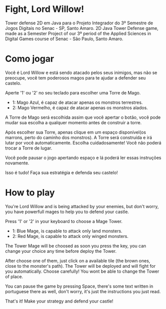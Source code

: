# Fight, Lord Willow!
Tower defense 2D em Java para o Projeto Integrador do 3º Semestre de Jogos Digitais no Senac - SP, Santo Amaro.
2D Java Tower Defense game, made as a Semester Project of our 3º period of the Applied Sciences in Digital Games course of Senac - São Paulo, Santo Amaro. 

# Como jogar
Você é Lord Willow e está sendo atacado pelos seus inimigos, mas não se preocupe, você tem poderosos magos para te ajudar a defender seu castelo.

Aperte '1' ou '2' no seu teclado para escolher uma Torre de Mago.
  - 1: Mago Azul, é capaz de atacar apenas os monstros terrestres.
  - 2: Mago Vermelho, é capaz de atacar apenas os monstros alados.

  A Torre de Mago será escolhida assim que você apertar o botão, você pode mudar sua escolha a qualquer momento antes de construir a torre.
 
Após escolher sua Torre, apenas clique em um espaço disponível(os marrons, perto do caminho dos monstros). A Torre será construída e irá lutar por você automaticamente.
Escolha cuidadosamente! Você não poderá trocar a Torre de lugar.

Você pode pausar o jogo apertando espaço e lá poderá ler essas instruções novamente.

Isso é tudo! Faça sua estratégia e defenda seu castelo!

# How to play
You're Lord Willow and is being attacked by your enemies, but don't worry, you have powerfull mages to help you to defend your castle.

Press '1' or '2' in your keyboard to choose a Mage Tower.
  - 1: Blue Mage, is capable to attack only land monsters.
  - 2: Red Mage, is capable to attack only winged monsters.
  
  The Tower Mage will be choosed as soon you press the key, you can change your choice any time before deploy the Tower.
  
After choose one of them, just click on a available tile (the brown ones, close to the monster's path). The Tower will be deployed and will fight for you automatically.
Choose carefully! You wont be able to change the Tower of place.

You can pause the game by pressing Space, there's some text written in portuguese there as well, don't worry, it's just the instructions you just read.

That's it! Make your strategy and defend your castle!
